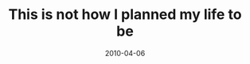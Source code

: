 ---
layout: base.njk
title : 'This is not how I planned my life to be' 
view_title : 'This is not how I planned my life to be' 
year : '2010' 
date : '2010-04-06' 
img_file : '/drawing/thisisnothowiplannedmylifetobe.png' 
html_file : 'thisisnothowiplannedmylifetobe' 
next_html : 'amitooearlyortoolate.html' 
year_order : '43' 
permalink : "title/{{html_file}}.html"
---